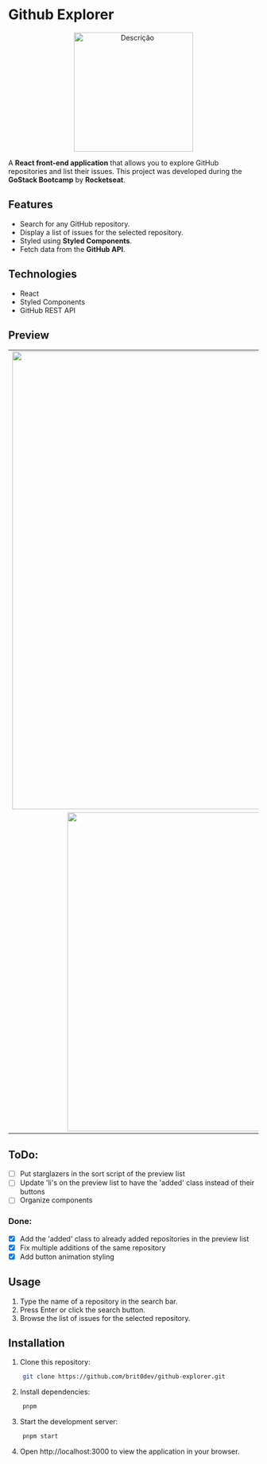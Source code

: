 # Github Explorer

<p align="center">
  <img src="https://github.com/user-attachments/assets/829aec44-738b-401b-ad14-fca2b01bf495" alt="Descrição" width="240"/>
</p>




A **React front-end application** that allows you to explore GitHub repositories and list their issues. This project was developed during the **GoStack Bootcamp** by **Rocketseat**.

## Features

- Search for any GitHub repository.
- Display a list of issues for the selected repository.
- Styled using **Styled Components**.
- Fetch data from the **GitHub API**.

## Technologies

- React
- Styled Components
- GitHub REST API

## Preview

<table>
  <tr>
    <td align="center">
              <img width="1280" height="922" alt="dashboard" src="https://github.com/user-attachments/assets/13e2fb6e-06fc-4d47-a774-9b4c10469a5c" />
    </td>
    <td align="center">
<img width="1280" height="922" alt="repository" src="https://github.com/user-attachments/assets/b6b92e3a-d27b-4184-b082-24128fcecef8" />
    </td>
      <tr>
      <tr >
    <td align="center">
<img width="1059" height="642" alt="search" src="https://github.com/user-attachments/assets/d7cf4946-17f5-43bc-803a-dc5af350487d" />
    </td>
  </tr>
</table>

## ToDo:

- [ ] Put starglazers in the sort script of the preview list
- [ ] Update 'li's on the preview list to have the 'added' class instead of their buttons
- [ ] Organize components

### Done:

- [x] Add the 'added' class to already added repositories in the preview list
- [x] Fix multiple additions of the same repository
- [x] Add button animation styling

## Usage

1. Type the name of a repository in the search bar.
2. Press Enter or click the search button.
3. Browse the list of issues for the selected repository.

## Installation

1. Clone this repository:
```bash
    git clone https://github.com/brit0dev/github-explorer.git
```

2. Install dependencies:
```bash
    pnpm
```

3. Start the development server:
```bash
    pnpm start
```

4. Open http://localhost:3000 to view the application in your browser.
